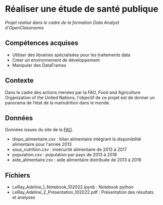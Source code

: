 # Réaliser une étude de santé publique

 _Projet réalisé dans le cadre de la formation Data Analyst d'OpenClassrooms_
 
## Compétences acquises
* Utiliser des librairies spécialisées pour les traitements data
* Créer un environnement de développement
* Manipuler des DataFrames

## Contexte 
Dans le cadre des actions menées par la FAO, Food and Agriculture Organization of the United Nations, l'objectif de ce projet est de donner un panorama de l’état de la malnutrition dans le monde.

## Données
Données issues du site de la [FAO](https://www.fao.org/faostat/fr/#data).
* dispo_alimentaire.csv : bilan alimentaire intégrant la disponibilité alimentaire pour l'année 2013
* sous_nutrition.csv : insécurité alimentaire de 2013 à 2017
* population.csv : population par pays de 2013 à 2018
* aide_alimentaire.csv : aide alimentaire distribuée de 2013 à 2016

## Fichiers
* LeRay_Adeline_1_Notebook_102022.ipynb : Notebook python
* LeRay_Adeline_2_Présentation_102022.pdf : Présentation des résultats et analyses

